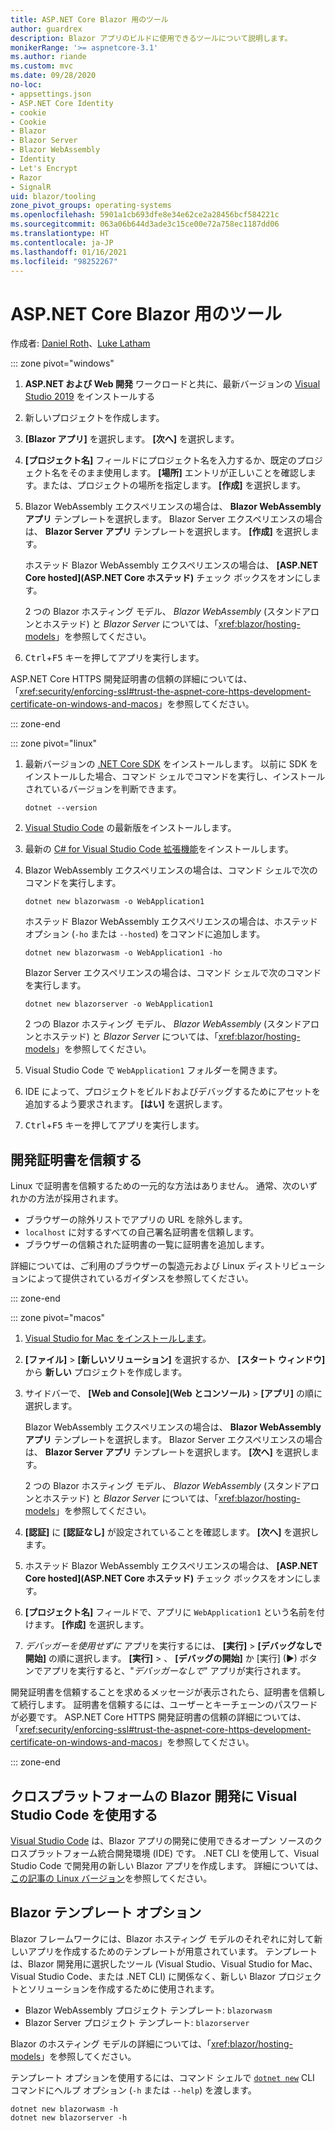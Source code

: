 ```yaml
---
title: ASP.NET Core Blazor 用のツール
author: guardrex
description: Blazor アプリのビルドに使用できるツールについて説明します。
monikerRange: '>= aspnetcore-3.1'
ms.author: riande
ms.custom: mvc
ms.date: 09/28/2020
no-loc:
- appsettings.json
- ASP.NET Core Identity
- cookie
- Cookie
- Blazor
- Blazor Server
- Blazor WebAssembly
- Identity
- Let's Encrypt
- Razor
- SignalR
uid: blazor/tooling
zone_pivot_groups: operating-systems
ms.openlocfilehash: 5901a1cb693dfe8e34e62ce2a28456bcf584221c
ms.sourcegitcommit: 063a06b644d3ade3c15ce00e72a758ec1187dd06
ms.translationtype: HT
ms.contentlocale: ja-JP
ms.lasthandoff: 01/16/2021
ms.locfileid: "98252267"
---
```

# <a name="tooling-for-aspnet-core-no-locblazor"></a>ASP.NET Core Blazor 用のツール

作成者: [Daniel Roth](https://github.com/danroth27)、[Luke Latham](https://github.com/guardrex)

::: zone pivot="windows"

1. **ASP.NET および Web 開発** ワークロードと共に、最新バージョンの [Visual Studio 2019](https://visualstudio.microsoft.com/downloads/) をインストールする

1. 新しいプロジェクトを作成します。

1. **[Blazor アプリ]** を選択します。 **[次へ]** を選択します。

1. **[プロジェクト名]** フィールドにプロジェクト名を入力するか、既定のプロジェクト名をそのまま使用します。 **[場所]** エントリが正しいことを確認します。または、プロジェクトの場所を指定します。 **[作成]** を選択します。

1. Blazor WebAssembly エクスペリエンスの場合は、 **Blazor WebAssembly アプリ** テンプレートを選択します。 Blazor Server エクスペリエンスの場合は、 **Blazor Server アプリ** テンプレートを選択します。 **[作成]** を選択します。

   ホステッド Blazor WebAssembly エクスペリエンスの場合は、 **[ASP.NET Core hosted]\(ASP.NET Core ホステッド\)** チェック ボックスをオンにします。

   2 つの Blazor ホスティング モデル、 *Blazor WebAssembly* (スタンドアロンとホステッド) と *Blazor Server* については、「<xref:blazor/hosting-models>」を参照してください。

1. <kbd>Ctrl</kbd>+<kbd>F5</kbd> キーを押してアプリを実行します。

ASP.NET Core HTTPS 開発証明書の信頼の詳細については、「<xref:security/enforcing-ssl#trust-the-aspnet-core-https-development-certificate-on-windows-and-macos>」を参照してください。

::: zone-end

::: zone pivot="linux"

1. 最新バージョンの [.NET Core SDK](https://dotnet.microsoft.com/download) をインストールします。 以前に SDK をインストールした場合、コマンド シェルでコマンドを実行し、インストールされているバージョンを判断できます。

   ```dotnetcli
   dotnet --version
   ```

1. [Visual Studio Code](https://code.visualstudio.com) の最新版をインストールします。

1. 最新の [C# for Visual Studio Code 拡張機能](https://marketplace.visualstudio.com/items?itemName=ms-dotnettools.csharp)をインストールします。

1. Blazor WebAssembly エクスペリエンスの場合は、コマンド シェルで次のコマンドを実行します。

   ```dotnetcli
   dotnet new blazorwasm -o WebApplication1
   ```

   ホステッド Blazor WebAssembly エクスペリエンスの場合は、ホステッド オプション (`-ho` または `--hosted`) をコマンドに追加します。
   
   ```dotnetcli
   dotnet new blazorwasm -o WebApplication1 -ho
   ```
   
   Blazor Server エクスペリエンスの場合は、コマンド シェルで次のコマンドを実行します。

   ```dotnetcli
   dotnet new blazorserver -o WebApplication1
   ```

   2 つの Blazor ホスティング モデル、 *Blazor WebAssembly* (スタンドアロンとホステッド) と *Blazor Server* については、「<xref:blazor/hosting-models>」を参照してください。

1. Visual Studio Code で `WebApplication1` フォルダーを開きます。

1. IDE によって、プロジェクトをビルドおよびデバッグするためにアセットを追加するよう要求されます。 **[はい]** を選択します。

1. <kbd>Ctrl</kbd>+<kbd>F5</kbd> キーを押してアプリを実行します。

## <a name="trust-a-development-certificate"></a>開発証明書を信頼する

Linux で証明書を信頼するための一元的な方法はありません。 通常、次のいずれかの方法が採用されます。

* ブラウザーの除外リストでアプリの URL を除外します。
* `localhost` に対するすべての自己署名証明書を信頼します。
* ブラウザーの信頼された証明書の一覧に証明書を追加します。

詳細については、ご利用のブラウザーの製造元および Linux ディストリビューションによって提供されているガイダンスを参照してください。

::: zone-end

::: zone pivot="macos"

1. [Visual Studio for Mac をインストールします](https://visualstudio.microsoft.com/vs/mac/)。

1. **[ファイル]**  >  **[新しいソリューション]** を選択するか、 **[スタート ウィンドウ]** から **新しい** プロジェクトを作成します。

1. サイドバーで、 **[Web and Console]\(Web とコンソール\)**  >  **[アプリ]** の順に選択します。

   Blazor WebAssembly エクスペリエンスの場合は、 **Blazor WebAssembly アプリ** テンプレートを選択します。 Blazor Server エクスペリエンスの場合は、 **Blazor Server アプリ** テンプレートを選択します。 **[次へ]** を選択します。

   2 つの Blazor ホスティング モデル、 *Blazor WebAssembly* (スタンドアロンとホステッド) と *Blazor Server* については、「<xref:blazor/hosting-models>」を参照してください。

1. **[認証]** に **[認証なし]** が設定されていることを確認します。 **[次へ]** を選択します。

1. ホステッド Blazor WebAssembly エクスペリエンスの場合は、 **[ASP.NET Core hosted]\(ASP.NET Core ホステッド\)** チェック ボックスをオンにします。

1. **[プロジェクト名]** フィールドで、アプリに `WebApplication1` という名前を付けます。 **[作成]** を選択します。

1. *デバッガーを使用せずに* アプリを実行するには、 **[実行]**  >  **[デバッグなしで開始]** の順に選択します。 **[実行]**  > 、 **[デバッグの開始]** か [実行] (&#9654;) ボタンでアプリを実行すると、"*デバッガーなしで*" アプリが実行されます。

開発証明書を信頼することを求めるメッセージが表示されたら、証明書を信頼して続行します。 証明書を信頼するには、ユーザーとキーチェーンのパスワードが必要です。 ASP.NET Core HTTPS 開発証明書の信頼の詳細については、「<xref:security/enforcing-ssl#trust-the-aspnet-core-https-development-certificate-on-windows-and-macos>」を参照してください。

::: zone-end

## <a name="use-visual-studio-code-for-cross-platform-no-locblazor-development"></a>クロスプラットフォームの Blazor 開発に Visual Studio Code を使用する

[Visual Studio Code](https://code.visualstudio.com/) は、Blazor アプリの開発に使用できるオープン ソースのクロスプラットフォーム統合開発環境 (IDE) です。 .NET CLI を使用して、Visual Studio Code で開発用の新しい Blazor アプリを作成します。 詳細については、[この記事の Linux バージョン](?pivots=linux)を参照してください。

## <a name="no-locblazor-template-options"></a>Blazor テンプレート オプション

Blazor フレームワークには、Blazor ホスティング モデルのそれぞれに対して新しいアプリを作成するためのテンプレートが用意されています。 テンプレートは、Blazor 開発用に選択したツール (Visual Studio、Visual Studio for Mac、Visual Studio Code、または .NET CLI) に関係なく、新しい Blazor プロジェクトとソリューションを作成するために使用されます。

* Blazor WebAssembly プロジェクト テンプレート: `blazorwasm`
* Blazor Server プロジェクト テンプレート: `blazorserver`

Blazor のホスティング モデルの詳細については、「<xref:blazor/hosting-models>」を参照してください。

テンプレート オプションを使用するには、コマンド シェルで [`dotnet new`](/dotnet/core/tools/dotnet-new) CLI コマンドにヘルプ オプション (`-h` または `--help`) を渡します。

```dotnetcli
dotnet new blazorwasm -h
dotnet new blazorserver -h
```